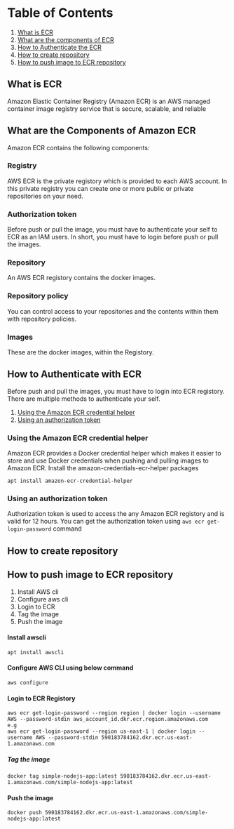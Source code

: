 # Table of Contents
1. [What is ECR](#What-is-ECR)
2. [What are the components of ECR](#What-are-the-components-of-Amazon-ECR)
3. [How to Authenticate the ECR](#how-to-authenticate-with-ecr)
4. [How to create repository](#how-to-create-repository)
5. [How to push image to ECR repository](#how-to-push-image-to-ecr-repository)
## What is ECR
Amazon Elastic Container Registry (Amazon ECR) is an AWS managed container image registry service that is secure, scalable, and reliable

## What are the Components of Amazon ECR
Amazon ECR contains the following components:

### Registry

AWS ECR is the private registory which is provided to each AWS account. In this private registry you can create one or more public or private repositories on your need.

### Authorization token

Before push or pull the image, you must have to authenticate your self to ECR as an IAM users. In short, you must have to login before push or pull the images.

### Repository

An AWS ECR registory contains the docker images.

### Repository policy

You can control access to your repositories and the contents within them with repository policies.

### Images
These are the docker images, within the Registory.

## How to Authenticate with ECR
Before push and pull the images, you must have to login into ECR registory. There are multiple methods to authenticate your self.

1. [Using the Amazon ECR credential helper](#Using-the-Amazon-ECR-credential-helper)
2. [Using an authorization token](#Using-an-authorization-token)


### Using the Amazon ECR credential helper
Amazon ECR provides a Docker credential helper which makes it easier to store and use Docker credentials when pushing and pulling images to Amazon ECR. Install the amazon-credentials-ecr-helper packages

```
apt install amazon-ecr-credential-helper
```
### Using an authorization token
Authorization token is used to access the any Amazon ECR registory and is valid for 12 hours. You can get the authorization token using ```aws ecr get-login-password``` command

## How to create repository

## How to push image to ECR repository

1. Install AWS cli
2. Configure aws cli
3. Login to ECR
4. Tag the image
5. Push the image

#### Install awscli
```
apt install awscli
```
#### Configure AWS CLI using below command
```
aws configure
```
#### Login to ECR Registory
```
aws ecr get-login-password --region region | docker login --username AWS --password-stdin aws_account_id.dkr.ecr.region.amazonaws.com
e.g
aws ecr get-login-password --region us-east-1 | docker login --username AWS --password-stdin 590183784162.dkr.ecr.us-east-1.amazonaws.com
```

##### Tag the image

```
docker tag simple-nodejs-app:latest 590183784162.dkr.ecr.us-east-1.amazonaws.com/simple-nodejs-app:latest
```
#### Push the image

```
docker push 590183784162.dkr.ecr.us-east-1.amazonaws.com/simple-nodejs-app:latest
```